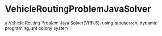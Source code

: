 # VehicleRoutingProblemJavaSolver
a Vehicle Routing Problem Java Solver(VRPJS), using tabusearch, dynamic programing, ant colony system
